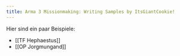 ```yaml
---
title: Arma 3 Missionmaking: Writing Samples by ItsGiantCookie!
---
```


Hier sind ein paar Beispiele:
- [[TF Hephaestus]]
- [[OP Jorgmungand]]
